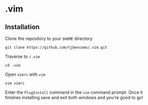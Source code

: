 # .vim
## Installation
Clone the repository to your `$HOME` directory
```
git clone https://github.com/tjbencomo/.vim.git
```
Traverse to `/.vim`
```
cd .vim
```
Open `vimrc` with `vim`
```
vim vimrc
```
Enter the `PlugInstall` command in the `vim` command prompt. 
Once it finishes installing save and exit both windows and you're
good to go!
